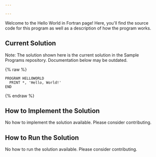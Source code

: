 ```yaml
---

---
```


Welcome to the Hello World in Fortran page! Here, you'll find the source code for this program as well as a description of how the program works.

## Current Solution

Note: The solution shown here is the current solution in the Sample Programs repository. Documentation below may be outdated.

{% raw %}

```Fortran
PROGRAM HELLOWORLD
  PRINT *, 'Hello, World!'
END

```

{% endraw %}

## How to Implement the Solution

No how to implement the solution available. Please consider contributing.

## How to Run the Solution

No how to run the solution available. Please consider contributing.